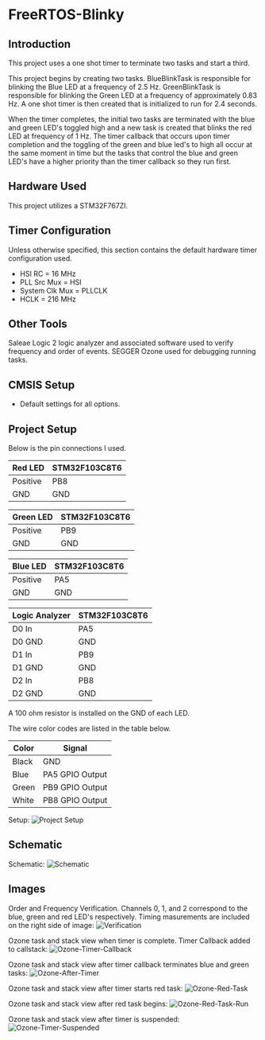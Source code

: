# FreeRTOS-Blinky
## Introduction 
This project uses a one shot timer to terminate two tasks and start a third.

This project begins by creating two tasks. BlueBlinkTask is responsible for blinking the Blue LED at a frequency of 2.5 Hz. GreenBlinkTask is responsible for blinking the Green LED at a frequency of approximately 0.83 Hz. A one shot timer is then created that is initialized to run for 2.4 seconds. 

When the timer completes, the initial two tasks are terminated with the blue and green LED's toggled high and a new task is created that blinks the red LED at frequency of 1 Hz. The timer callback that occurs upon timer completion and the toggling of the green and blue led's to high all occur at the same moment in time but the tasks that control the blue and green LED's have a higher priority than the timer callback so they run first.

## Hardware Used
This project utilizes a STM32F767ZI.

## Timer Configuration
Unless otherwise specified, this section contains the default hardware timer configuration used.

- HSI RC = 16 MHz
- PLL Src Mux = HSI
- System Clk Mux = PLLCLK
- HCLK = 216 MHz

## Other Tools
Saleae Logic 2 logic analyzer and associated software used to verify frequency and order of events. SEGGER Ozone used for debugging running tasks.

## CMSIS Setup
- Default settings for all options.

## Project Setup
Below is the pin connections I used.

| Red LED | STM32F103C8T6 |
| ------- | ------------- |
| Positive | PB8 |
| GND | GND |

| Green LED | STM32F103C8T6 |
| ------- | ------------- |
| Positive | PB9 |
| GND | GND |

| Blue LED | STM32F103C8T6 |
| ------- | ------------- |
| Positive | PA5 |
| GND | GND |

| Logic Analyzer | STM32F103C8T6 |
| --- | ------------- |
| D0 In | PA5 |
| D0 GND | GND |
| D1 In | PB9 |
| D1 GND | GND |
| D2 In | PB8 |
| D2 GND | GND |

A 100 ohm resistor is installed on the GND of each LED.

The wire color codes are listed in the table below.

| Color | Signal |
| --- | --- |
| Black | GND |
| Blue | PA5 GPIO Output |
| Green | PB9 GPIO Output |
| White | PB8 GPIO Output |

Setup: ![Project Setup](../Images/3-FreeRTOS-Blinky/setup.jpeg)

## Schematic

Schematic: ![Schematic](../Images/3-FreeRTOS-Blinky/Schematic.svg)

## Images

Order and Frequency Verification. Channels 0, 1, and 2 correspond to the blue, green and red LED's respectively. Timing masurements are included on the right side of image: ![Verification](../Images/3-FreeRTOS-Blinky/Pulses.png)

Ozone task and stack view when timer is complete. Timer Callback added to callstack: ![Ozone-Timer-Callback](../Images/3-FreeRTOS-Blinky/Timer-Complete.png)

Ozone task and stack view after timer callback terminates blue and green tasks: ![Ozone-After-Timer](../Images/3-FreeRTOS-Blinky/Tasks-Deleted.png)

Ozone task and stack view after timer starts red task: ![Ozone-Red-Task](../Images/3-FreeRTOS-Blinky/Red-Task-Created.png)

Ozone task and stack view after red task begins: ![Ozone-Red-Task-Run](../Images/3-FreeRTOS-Blinky/Red-Task-Running.png)

Ozone task and stack view after timer is suspended: ![Ozone-Timer-Suspended](../Images/3-FreeRTOS-Blinky/Timer-Suspended.png)